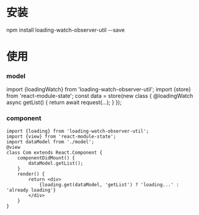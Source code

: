 # 安装
npm install loading-watch-observer-util --save

# 使用
### model
import {loadingWatch} from 'loading-watch-observer-util';
import {store} from 'react-module-state';
const data = store(new class {
    @loadingWatch
    async getList() {
        return await request(...);
    }
});

### component
```
import {loading} from 'loading-watch-observer-util';
import {view} from 'react-module-state';
import dataModel from './model';
@view
class Com extends React.Component {
    componentDidMount() {
        dataModel.getList();
    }
    render() {
        return <div>
            {loading.get(dataModel, 'getList') ? 'loading...' : 'already loading'}
        </div>
    }
}
```
